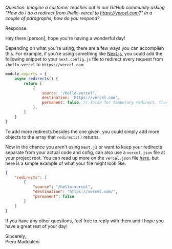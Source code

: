 *Question: Imagine a customer reaches out in our GitHub community asking "How do I do a redirect from /hello-vercel to https://vercel.com?" In a couple of paragraphs, how do you respond?*

Response:

Hey there [person], hope you're having a wonderful day!

Depending on what you're using, there are a few ways you can accomplish this. For example, if you're using something like [Next.js](https://nextjs.org/), you could add the following snippet to your `next.config.js` file to redirect every request from `/hello-vercel` to `https://vercel.com`:


```js
module.exports = {
    async redirects() {
        return [
            {
                source: '/hello-vercel',
                destination: 'https://vercel.com',
                permanent: false, // false for temporary redirect, true for a permanent redirect. more info here: https://vercel.com/docs/concepts/projects/custom-domains#redirect-status-codes
            },
        ]
    }
}
```

To add more redirects besides the one given, you could simply add more objects to the array that `redirects()` returns.

Now in the chance you aren't using `Next.js` or want to keep your redirects separate from your actual code and cofig, can also use a `vercel.json` file at your project root. You can read up more on the `vercel.json` file [here](https://vercel.com/docs/project-configuration#project-configuration/redirects), but here is a simple example of what your file might look like:

```json
{
    "redirects": [
        {
            "source": "/hello-vercel",
            "destination": "https://vercel.com/",
            "permanent": false
        }
    ]
}
```

If you have any other questions, feel free to reply with them and I hope you have a great rest of your day!
  
  
Sincerely,  
Piero Maddaleni